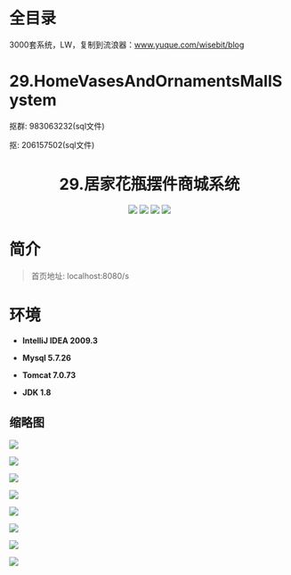 # 全目录

3000套系统，LW，复制到流浪器：www.yuque.com/wisebit/blog

# 29.HomeVasesAndOrnamentsMallSystem

<p>抠群: 983063232(sql文件)</p>
<p>抠: 206157502(sql文件)</p>

<p><h1 align="center">29.居家花瓶摆件商城系统</h1></p>



<p align="center">
	<img src="https://img.shields.io/badge/jdk-1.8-orange.svg"/>
    <img src="https://img.shields.io/badge/servlet-1.x-lightgrey.svg"/>
    <img src="https://img.shields.io/badge/jsp-1.x-blue.svg"/>
    <img src="https://img.shields.io/badge/jdbc-1.x-blue.svg"/>
</p>

# 简介
>
> 
>
> 首页地址: localhost:8080/s


# 环境

- <b>IntelliJ IDEA 2009.3</b>

- <b>Mysql 5.7.26</b>

- <b>Tomcat 7.0.73</b>

- <b>JDK 1.8</b>


## 缩略图

![](https://bitwise.oss-cn-heyuan.aliyuncs.com/2024/9/10/f9c5acd0-1026-4f1d-a563-956a993374a7.png)

![](https://bitwise.oss-cn-heyuan.aliyuncs.com/2024/9/10/2cc6c6a0-614e-41d1-a7e5-a9a2d6b84694.png)

![](https://bitwise.oss-cn-heyuan.aliyuncs.com/2024/9/10/1a46a4f3-82a4-4adf-b37f-d7989801caf2.png)

![](https://bitwise.oss-cn-heyuan.aliyuncs.com/2024/9/10/e2f4c9b5-539e-4c25-867e-5bfca477cc0c.png)

![](https://bitwise.oss-cn-heyuan.aliyuncs.com/2024/9/10/87a81b2a-6402-40ef-850e-7a7b87077e23.png)

![](https://bitwise.oss-cn-heyuan.aliyuncs.com/2024/9/10/e4731b6d-24e6-4d8d-90ea-259bdb29200e.png)

![](https://bitwise.oss-cn-heyuan.aliyuncs.com/2024/9/10/5256f5a8-1586-4f2d-ba99-5ce55fd2ea1e.png)

![](https://bitwise.oss-cn-heyuan.aliyuncs.com/2024/9/10/82a0b13b-709b-46d5-8836-d31a8818b704.png)

